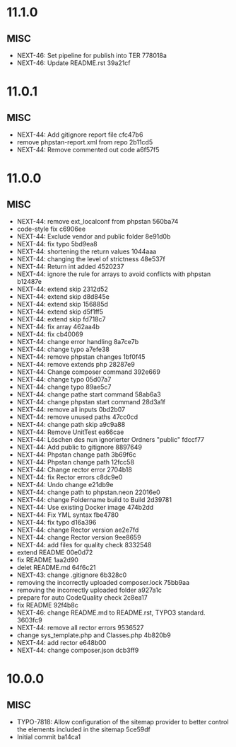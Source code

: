 # 11.1.0

## MISC

- NEXT-46: Set pipeline for publish into TER 778018a
- NEXT-46: Update README.rst 39a21cf

# 11.0.1

## MISC

- NEXT-44: Add gitignore report file cfc47b6
- remove phpstan-report.xml from repo 2b11cd5
- NEXT-44: Remove commented out code a6f57f5

# 11.0.0

## MISC

- NEXT-44: remove ext_localconf from phpstan 560ba74
- code-style fix c6906ee
- NEXT-44: Exclude vendor and public folder 8e91d0b
- NEXT-44: fix typo 5bd9ea8
- NEXT-44: shortening the return values 1044aaa
- NEXT-44: changing the level of strictness 48e537f
- NEXT-44: Return int added 4520237
- NEXT-44: ignore the rule for arrays to avoid conflicts with phpstan b12487e
- NEXT-44: extend skip 2312d52
- NEXT-44: extend skip d8d845e
- NEXT-44: extend skip 156885d
- NEXT-44: extend skip d5f1ff5
- NEXT-44: extend skip fd718c7
- NEXT-44: fix array 462aa4b
- NEXT-44: fix cb40069
- NEXT-44: change error handling 8a7ce7b
- NEXT-44: change typo a7efe38
- NEXT-44: remove phpstan changes 1bf0f45
- NEXT-44: remove extends php 28287e9
- NEXT-44: Change composer command 392e669
- NEXT-44: change typo 05d07a7
- NEXT-44: change typo 89ae5c7
- NEXT-44: change pathe start command 58ab6a3
- NEXT-44: change phpstan start command 28d3a1f
- NEXT-44: remove all inputs 0bd2b07
- NEXT-44: remove unused paths 47cc0cd
- NEXT-44: change path skip a9c9a88
- NEXT-44: Remove UnitTest ea66cae
- NEXT-44: Löschen des nun ignorierter Ordners "public" fdccf77
- NEXT-44: Add public to gitignore 8897649
- NEXT-44: Phpstan change path 3b69f6c
- NEXT-44: Phpstan change path 12fcc58
- NEXT-44: Change rector error 2704b18
- NEXT-44: fix Rector errors c8dc9e0
- NEXT-44: Undo change e21db9e
- NEXT-44: change path to phpstan.neon 22016e0
- NEXT-44: change Foldername build to Build 2d39781
- NEXT-44: Use existing Docker image 474b2dd
- NEXT-44: Fix YML syntax fbe4780
- NEXT-44: fix typo d16a396
- NEXT-44: change Rector version ae2e7fd
- NEXT-44: change Rector version 9ee8659
- NEXT-44: add files for quality check 8332548
- extend README 00e0d72
- fix README 1aa2d90
- delet README.md 64f6c21
- NEXT-43: change .gitignore 6b328c0
- removing the incorrectly uploaded composer.lock 75bb9aa
- removing the incorrectly uploaded folder a927a1c
- prepare for auto CodeQuality check 2c8ea17
- fix README 92f4b8c
- NEXT-46: change README.md to README.rst, TYPO3 standard. 3603fc9
- NEXT-44: remove all rector errors 9536527
- change sys_template.php and Classes.php 4b820b9
- NEXT-44: add rector e648b00
- NEXT-44: change composer.json dcb3ff9

# 10.0.0

## MISC

- TYPO-7818: Allow configuration of the sitemap provider to better control the elements included in the sitemap 5ce59df
- Initial commit ba14ca1

